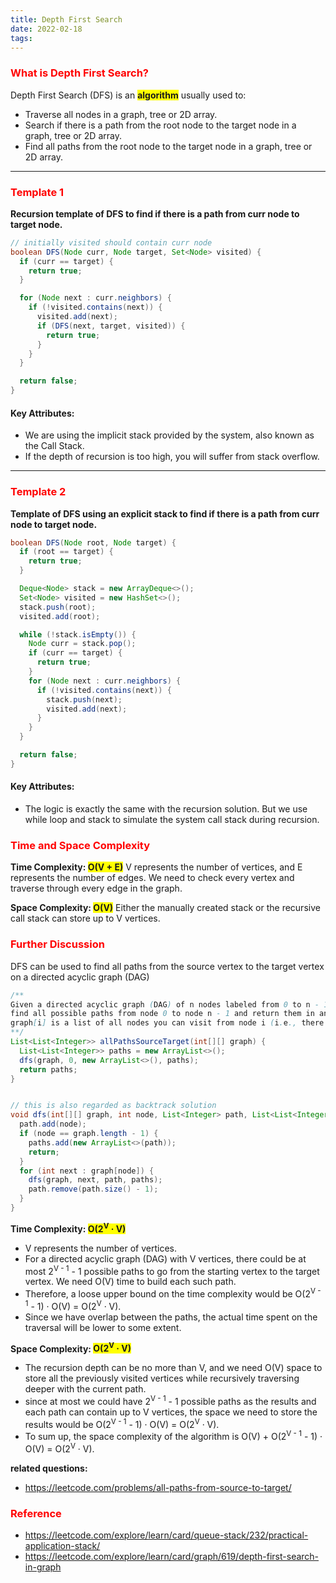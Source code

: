 ```yaml
---
title: Depth First Search
date: 2022-02-18
tags:
---
```


### <span style="color:red">What is Depth First Search?</span>

Depth First Search (DFS) is an <span style="background-color:yellow">**algorithm**</span> usually used to:

- Traverse all nodes in a graph, tree or 2D array.
- Search if there is a path from the root node to the target node in a graph, tree or 2D array.
- Find all paths from the root node to the target node in a graph, tree or 2D array.

---

### <span style="color:red">Template 1</span>

**Recursion template of DFS to find if there is a path from curr node to target node.**

```java
// initially visited should contain curr node
boolean DFS(Node curr, Node target, Set<Node> visited) {
  if (curr == target) {
    return true;
  }

  for (Node next : curr.neighbors) {
    if (!visited.contains(next)) {
      visited.add(next);
      if (DFS(next, target, visited)) {
        return true;
      }
    }
  }

  return false;
}
```

#### Key Attributes:

- We are using the implicit stack provided by the system, also known as the Call Stack.
- If the depth of recursion is too high, you will suffer from stack overflow.

---

### <span style="color:red">Template 2</span>

**Template of DFS using an explicit stack to find if there is a path from curr node to target node.**

```java
boolean DFS(Node root, Node target) {
  if (root == target) {
    return true;
  }

  Deque<Node> stack = new ArrayDeque<>();
  Set<Node> visited = new HashSet<>();
  stack.push(root);
  visited.add(root);

  while (!stack.isEmpty()) {
    Node curr = stack.pop();
    if (curr == target) {
      return true;
    }
    for (Node next : curr.neighbors) {
      if (!visited.contains(next)) {
        stack.push(next);
        visited.add(next);
      }
    }
  }

  return false;
}
```

#### Key Attributes:

- The logic is exactly the same with the recursion solution. But we use while loop and stack to simulate the system call stack during recursion.

### <span style="color:red">Time and Space Complexity</span>

**Time Complexity: <span style="background-color:yellow">O(V + E)</span>**
V represents the number of vertices, and E represents the number of edges. We need to check every vertex and traverse through every edge in the graph.

**Space Complexity: <span style="background-color:yellow">O(V)</span>**
Either the manually created stack or the recursive call stack can store up to V vertices.

### <span style="color:red">Further Discussion</span>

DFS can be used to find all paths from the source vertex to the target vertex on a directed acyclic graph (DAG)

```java
/**
Given a directed acyclic graph (DAG) of n nodes labeled from 0 to n - 1,
find all possible paths from node 0 to node n - 1 and return them in any order.
graph[i] is a list of all nodes you can visit from node i (i.e., there is a directed edge from node i to node graph[i][j]).
**/
List<List<Integer>> allPathsSourceTarget(int[][] graph) {
  List<List<Integer>> paths = new ArrayList<>();
  dfs(graph, 0, new ArrayList<>(), paths);
  return paths;
}


// this is also regarded as backtrack solution
void dfs(int[][] graph, int node, List<Integer> path, List<List<Integer>> paths) {
  path.add(node);
  if (node == graph.length - 1) {
    paths.add(new ArrayList<>(path));
    return;
  }
  for (int next : graph[node]) {
    dfs(graph, next, path, paths);
    path.remove(path.size() - 1);
  }
}
```

**Time Complexity: <span style="background-color:yellow">O(2<sup>V</sup> · V)</span>**

- V represents the number of vertices.
- For a directed acyclic graph (DAG) with V vertices, there could be at most 2<sup>V - 1</sup> - 1 possible paths to go from the starting vertex to the target vertex. We need O(V) time to build each such path.
- Therefore, a loose upper bound on the time complexity would be O(2<sup>V - 1</sup> - 1) · O(V) = O(2<sup>V</sup> · V).
- Since we have overlap between the paths, the actual time spent on the traversal will be lower to some extent.

**Space Complexity: <span style="background-color:yellow">O(2<sup>V</sup> · V)</span>**

- The recursion depth can be no more than V, and we need O(V) space to store all the previously visited vertices while recursively traversing deeper with the current path.
- since at most we could have 2<sup>V - 1</sup> - 1 possible paths as the results and each path can contain up to V vertices, the space we need to store the results would be O(2<sup>V - 1</sup> - 1) · O(V) = O(2<sup>V</sup> · V).
- To sum up, the space complexity of the algorithm is O(V) + O(2<sup>V - 1</sup> - 1) · O(V) = O(2<sup>V</sup> · V).

**related questions:**

- https://leetcode.com/problems/all-paths-from-source-to-target/

### <span style="color:red">Reference</span>

- https://leetcode.com/explore/learn/card/queue-stack/232/practical-application-stack/
- https://leetcode.com/explore/learn/card/graph/619/depth-first-search-in-graph
